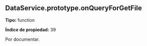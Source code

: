 ## DataService.prototype.onQueryForGetFile

**Tipo:** function

**Índice de propiedad:** 39

Por documentar.



